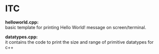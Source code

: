 # ITC

**helloworld.cpp:** <br >
basic template for printing Hello World! message on screen/terminal.

**datatypes.cpp:** <br >
it contains the code to print the size and range of primitive datatypes for c++
